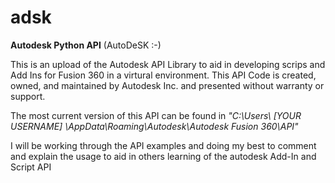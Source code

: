 # adsk
**Autodesk Python API** (AutoDeSK :-)

This is an upload of the Autodesk API Library to aid in developing scrips and Add Ins for Fusion 360 in a virtural environment.
This API Code is created, owned, and maintained by Autodesk Inc. and presented without warranty or support.

The most current version of this API can be found in *"C:\Users\ [YOUR USERNAME] \AppData\Roaming\Autodesk\Autodesk Fusion 360\API"*

I will be working through the API examples and doing my best to comment and explain the usage to aid in others learning of the autodesk Add-In and Script API
